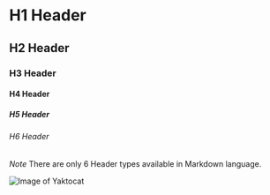 # H1 Header
## H2 Header
### H3 Header
#### H4 Header
##### H5 Header
###### H6 Header
*Note* There are only 6 Header types available in Markdown language.

![Image of Yaktocat](https://octodex.github.com/images/yaktocat.png)
